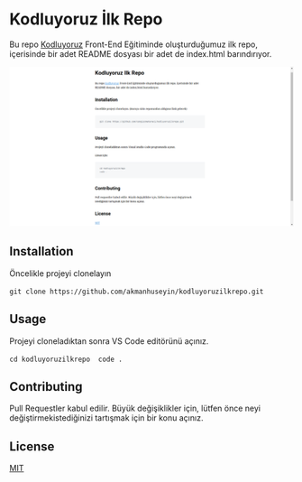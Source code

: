 # Kodluyoruz İlk Repo

Bu repo [Kodluyoruz](https://www.kodluyoruz.org/) Front-End Eğitiminde oluşturduğumuz ilk repo, içerisinde bir adet README dosyası bir adet de index.html barındırıyor.

![github](images/markdown.png)

## Installation

Öncelikle projeyi clonelayın

`git clone https://github.com/akmanhuseyin/kodluyoruzilkrepo.git`

## Usage

Projeyi cloneladıktan sonra VS Code editörünü açınız.

``
cd kodluyoruzilkrepo 
code .
``

## Contributing

Pull Requestler kabul edilir. Büyük değişiklikler için, lütfen önce neyi değiştirmekistediğinizi tartışmak için bir konu açınız.

## License

[MIT](https://opensource.org/licenses/MIT)